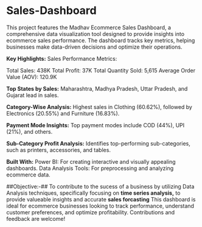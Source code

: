 # Sales-Dashboard
This project features the Madhav Ecommerce Sales Dashboard, a comprehensive data visualization tool designed to provide insights into ecommerce sales performance. The dashboard tracks key metrics, helping businesses make data-driven decisions and optimize their operations.

  **Key Highlights:**
Sales Performance Metrics:

Total Sales: 438K
Total Profit: 37K
Total Quantity Sold: 5,615
Average Order Value (AOV): 120.9K

**Top States by Sales:**
Maharashtra, Madhya Pradesh, Uttar Pradesh, and Gujarat lead in sales.


**Category-Wise Analysis:**
Highest sales in Clothing (60.62%), followed by Electronics (20.55%) and Furniture (16.83%).

**Payment Mode Insights:**
Top payment modes include COD (44%), UPI (21%), and others.


**Sub-Category Profit Analysis:**
Identifies top-performing sub-categories, such as printers, accessories, and tables.

**Built With:**
Power BI: For creating interactive and visually appealing dashboards.
Data Analysis Tools: For preprocessing and analyzing ecommerce data.

##Objective:-##
            To contribute to the sucess of a business by utilizing Data Analysis techniques, specifically focusing on **time series analysis,** to provide valueable insights and accurate **sales forcasting**
This dashboard is ideal for ecommerce businesses looking to track performance, understand customer preferences, and optimize profitability. Contributions and feedback are welcome!
